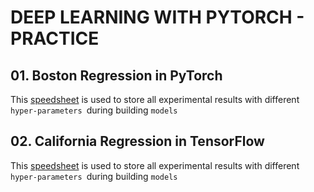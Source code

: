 # DEEP LEARNING WITH PYTORCH - PRACTICE


## 01. Boston Regression in PyTorch

This [speedsheet](https://docs.google.com/spreadsheets/d/1ySeEOr5E_sBvzTXA10kupxZMqKQMVxpqDHLBiZx6uBw/edit?usp=sharing) is used to store all experimental results with different `hyper-parameters `during building `models`

## 02. California Regression in TensorFlow

This [speedsheet](https://docs.google.com/spreadsheets/d/1MVgbNrxa6uAWuogjWHmhM6dC24P93irZ1KV1-8fKbsE/edit?usp=sharing) is used to store all experimental results with different `hyper-parameters `during building `models`